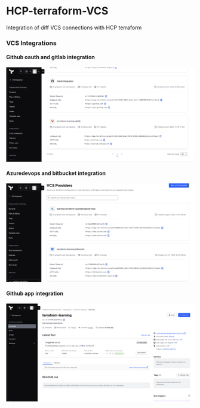 # HCP-terraform-VCS
Integration of diff VCS connections with HCP terraform

### VCS Integrations

#### Github oauth and gitlab integration
![VCS1](https://github.com/mahimasharu2208/HCP-terraform-VCS/blob/main/Uploads/VCS1.png)

#### Azuredevops and bitbucket integration
![VCS2](https://github.com/mahimasharu2208/HCP-terraform-VCS/blob/main/Uploads/VCS2.png)

#### Github app integration
![VCS3](https://github.com/mahimasharu2208/HCP-terraform-VCS/blob/main/Uploads/VCS3.png)
